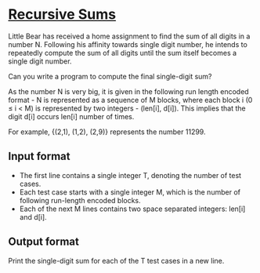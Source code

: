 # [Recursive Sums][link]

Little Bear has received a home assignment to find the sum of all digits in a number N. Following his affinity towards single digit number, he intends to repeatedly compute the sum of all digits until the sum itself becomes a single digit number.

Can you write a program to compute the final single-digit sum?

As the number N is very big, it is given in the following run length encoded format - N is represented as a sequence of M blocks, where each block i (0 ≤ i < M) is represented by two integers - (len[i], d[i]). This implies that the digit d[i] occurs len[i] number of times.

For example, {(2,1), (1,2), (2,9)} represents the number 11299.

## Input format

- The first line contains a single integer T, denoting the number of test cases.
- Each test case starts with a single integer M, which is the number of following run-length encoded blocks.
- Each of the next M lines contains two space separated integers: len[i] and d[i].

## Output format

Print the single-digit sum for each of the T test cases in a new line.

[link]: https://www.hackerearth.com/practice/basic-programming/implementation/basics-of-implementation/practice-problems/algorithm/recursive-sums/

